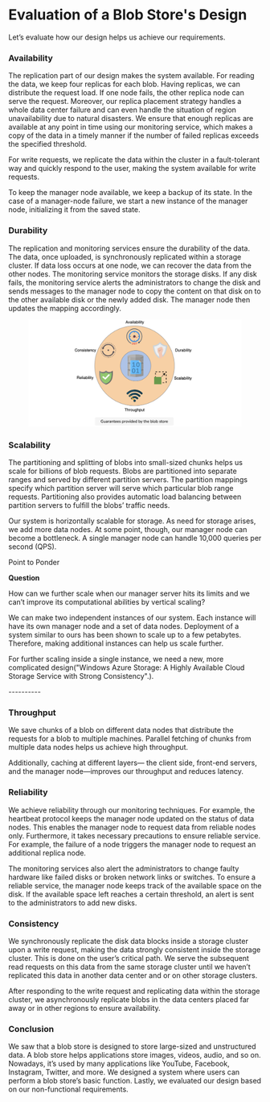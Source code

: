 # Evaluation of a Blob Store's Design

Let’s evaluate how our design helps us achieve our requirements.

### Availability <a href="#availability-0" id="availability-0"></a>

The replication part of our design makes the system available. For reading the data, we keep four replicas for each blob. Having replicas, we can distribute the request load. If one node fails, the other replica node can serve the request. Moreover, our replica placement strategy handles a whole data center failure and can even handle the situation of region unavailability due to natural disasters. We ensure that enough replicas are available at any point in time using our monitoring service, which makes a copy of the data in a timely manner if the number of failed replicas exceeds the specified threshold.

For write requests, we replicate the data within the cluster in a fault-tolerant way and quickly respond to the user, making the system available for write requests.

To keep the manager node available, we keep a backup of its state. In the case of a manager-node failure, we start a new instance of the manager node, initializing it from the saved state.

### Durability <a href="#durability-1" id="durability-1"></a>

The replication and monitoring services ensure the durability of the data. The data, once uploaded, is synchronously replicated within a storage cluster. If data loss occurs at one node, we can recover the data from the other nodes. The monitoring service monitors the storage disks. If any disk fails, the monitoring service alerts the administrators to change the disk and sends messages to the manager node to copy the content on that disk on to the other available disk or the newly added disk. The manager node then updates the mapping accordingly.

<figure><img src="../.gitbook/assets/Screenshot 2023-09-03 at 2.07.30 AM.png" alt=""><figcaption></figcaption></figure>

### Scalability <a href="#scalability-0" id="scalability-0"></a>

The partitioning and splitting of blobs into small-sized chunks helps us scale for billions of blob requests. Blobs are partitioned into separate ranges and served by different partition servers. The partition mappings specify which partition server will serve which particular blob range requests. Partitioning also provides automatic load balancing between partition servers to fulfill the blobs’ traffic needs.

Our system is horizontally scalable for storage. As need for storage arises, we add more data nodes. At some point, though, our manager node can become a bottleneck. A single manager node can handle 10,000 queries per second (QPS).

Point to Ponder

**Question**

How can we further scale when our manager server hits its limits and we can’t improve its computational abilities by vertical scaling?

We can make two independent instances of our system. Each instance will have its own manager node and a set of data nodes. Deployment of a system similar to ours has been shown to scale up to a few petabytes. Therefore, making additional instances can help us scale further.

For further scaling inside a single instance, we need a new, more complicated design("Windows Azure Storage: A Highly Available Cloud Storage Service with Strong Consistency".).

\----------

### Throughput <a href="#throughput-0" id="throughput-0"></a>

We save chunks of a blob on different data nodes that distribute the requests for a blob to multiple machines. Parallel fetching of chunks from multiple data nodes helps us achieve high throughput.

Additionally, caching at different layers— the client side, front-end servers, and the manager node—improves our throughput and reduces latency.

### Reliability <a href="#reliability-1" id="reliability-1"></a>

We achieve reliability through our monitoring techniques. For example, the heartbeat protocol keeps the manager node updated on the status of data nodes. This enables the manager node to request data from reliable nodes only. Furthermore, it takes necessary precautions to ensure reliable service. For example, the failure of a node triggers the manager node to request an additional replica node.

The monitoring services also alert the administrators to change faulty hardware like failed disks or broken network links or switches. To ensure a reliable service, the manager node keeps track of the available space on the disk. If the available space left reaches a certain threshold, an alert is sent to the administrators to add new disks.

### Consistency <a href="#consistency-2" id="consistency-2"></a>

We synchronously replicate the disk data blocks inside a storage cluster upon a write request, making the data strongly consistent inside the storage cluster. This is done on the user’s critical path. We serve the subsequent read requests on this data from the same storage cluster until we haven’t replicated this data in another data center and or on other storage clusters.

After responding to the write request and replicating data within the storage cluster, we asynchronously replicate blobs in the data centers placed far away or in other regions to ensure availability.

### Conclusion <a href="#conclusion-3" id="conclusion-3"></a>

We saw that a blob store is designed to store large-sized and unstructured data. A blob store helps applications store images, videos, audio, and so on. Nowadays, it’s used by many applications like YouTube, Facebook, Instagram, Twitter, and more. We designed a system where users can perform a blob store’s basic function. Lastly, we evaluated our design based on our non-functional requirements.
